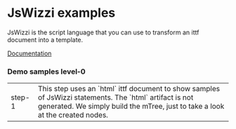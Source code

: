 # JsWizzi examples
JsWizzi is the script language that you can use to transform an ittf document into a template.

<p><a href="https://wizzifactory.github.io/docs/jswizzi.html">Documentation</a></p>

### Demo samples level-0

<table>
<tr>
<td>step-1</td>
<td>
This step uses an `html` ittf document to show samples of JsWizzi statements.
The `html` artifact is not generated.
We simply build the mTree, just to take a look at the created nodes.
</tr>
</table>

